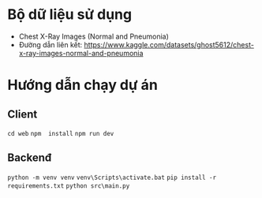 # Bộ dữ liệu sử dụng
* Chest X-Ray Images (Normal and Pneumonia)
* Đường dẫn liên kết: https://www.kaggle.com/datasets/ghost5612/chest-x-ray-images-normal-and-pneumonia
# Hướng dẫn chạy dự án

## Client
`cd web`
`npm  install`
`npm run dev`
## Backenđ
`python -m venv venv`
`venv\Scripts\activate.bat`
`pip install -r requirements.txt`
`python src\main.py `
